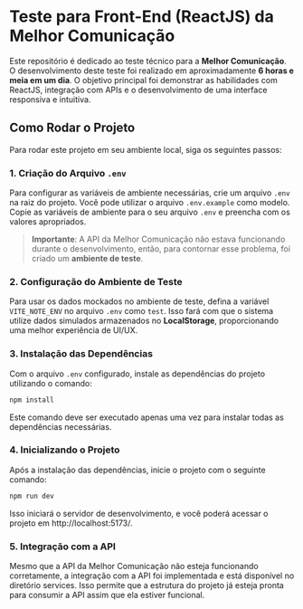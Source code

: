 # Teste para Front-End (ReactJS) da Melhor Comunicação

Este repositório é dedicado ao teste técnico para a **Melhor Comunicação**. O desenvolvimento deste teste foi realizado em aproximadamente **6 horas e meia em um dia**. O objetivo principal foi demonstrar as habilidades com ReactJS, integração com APIs e o desenvolvimento de uma interface responsiva e intuitiva.

## Como Rodar o Projeto

Para rodar este projeto em seu ambiente local, siga os seguintes passos:

### 1. Criação do Arquivo `.env`

Para configurar as variáveis de ambiente necessárias, crie um arquivo `.env` na raiz do projeto. Você pode utilizar o arquivo `.env.example` como modelo. Copie as variáveis de ambiente para o seu arquivo `.env` e preencha com os valores apropriados.

> **Importante**: A API da Melhor Comunicação não estava funcionando durante o desenvolvimento, então, para contornar esse problema, foi criado um **ambiente de teste**.

### 2. Configuração do Ambiente de Teste

Para usar os dados mockados no ambiente de teste, defina a variável `VITE_NOTE_ENV` no arquivo `.env` como `test`. Isso fará com que o sistema utilize dados simulados armazenados no **LocalStorage**, proporcionando uma melhor experiência de UI/UX.

### 3. Instalação das Dependências

Com o arquivo `.env` configurado, instale as dependências do projeto utilizando o comando:

```bash
npm install
```
Este comando deve ser executado apenas uma vez para instalar todas as dependências necessárias.

### 4. Inicializando o Projeto
Após a instalação das dependências, inicie o projeto com o seguinte comando:

```bash
npm run dev
```

Isso iniciará o servidor de desenvolvimento, e você poderá acessar o projeto em http://localhost:5173/.

### 5. Integração com a API
Mesmo que a API da Melhor Comunicação não esteja funcionando corretamente, a integração com a API foi implementada e está disponível no diretório services. Isso permite que a estrutura do projeto já esteja pronta para consumir a API assim que ela estiver funcional.